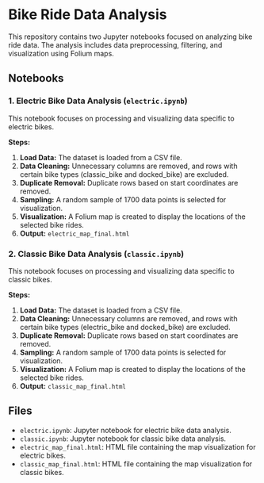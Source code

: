 # Bike Ride Data Analysis
This repository contains two Jupyter notebooks focused on analyzing bike ride data. The analysis includes data preprocessing, filtering, and visualization using Folium maps.

## Notebooks

### 1. Electric Bike Data Analysis (`electric.ipynb`)
This notebook focuses on processing and visualizing data specific to electric bikes.

**Steps:**
1. **Load Data:** The dataset is loaded from a CSV file.
2. **Data Cleaning:** Unnecessary columns are removed, and rows with certain bike types (classic_bike and docked_bike) are excluded.
3. **Duplicate Removal:** Duplicate rows based on start coordinates are removed.
4. **Sampling:** A random sample of 1700 data points is selected for visualization.
5. **Visualization:** A Folium map is created to display the locations of the selected bike rides.
6. **Output:** `electric_map_final.html`

### 2. Classic Bike Data Analysis (`classic.ipynb`)
This notebook focuses on processing and visualizing data specific to classic bikes.

**Steps:**
1. **Load Data:** The dataset is loaded from a CSV file.
2. **Data Cleaning:** Unnecessary columns are removed, and rows with certain bike types (electric_bike and docked_bike) are excluded.
3. **Duplicate Removal:** Duplicate rows based on start coordinates are removed.
4. **Sampling:** A random sample of 1700 data points is selected for visualization.
5. **Visualization:** A Folium map is created to display the locations of the selected bike rides.
6. **Output:** `classic_map_final.html`

## Files
- `electric.ipynb`: Jupyter notebook for electric bike data analysis.
- `classic.ipynb`: Jupyter notebook for classic bike data analysis.
- `electric_map_final.html`: HTML file containing the map visualization for electric bikes.
- `classic_map_final.html`: HTML file containing the map visualization for classic bikes.
